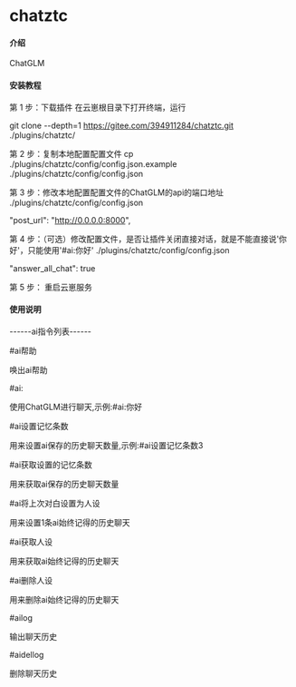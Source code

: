 # chatztc

#### 介绍
ChatGLM
#### 安装教程

第 1 步：下载插件
在云崽根目录下打开终端，运行

git clone --depth=1 https://gitee.com/394911284/chatztc.git ./plugins/chatztc/

第 2 步：复制本地配置配置文件
cp ./plugins/chatztc/config/config.json.example ./plugins/chatztc/config/config.json

第 3 步：修改本地配置配置文件的ChatGLM的api的端口地址
./plugins/chatztc/config/config.json

"post_url": "http://0.0.0.0:8000",

第 4 步：（可选）修改配置文件，是否让插件关闭直接对话，就是不能直接说'你好'，只能使用'#ai:你好'
./plugins/chatztc/config/config.json

"answer_all_chat": true

第 5 步：
重启云崽服务

#### 使用说明

------ai指令列表------

#ai帮助

唤出ai帮助

#ai:

使用ChatGLM进行聊天,示例:#ai:你好

#ai设置记忆条数

用来设置ai保存的历史聊天数量,示例:#ai设置记忆条数3

#ai获取设置的记忆条数

用来获取ai保存的历史聊天数量

#ai将上次对白设置为人设

用来设置1条ai始终记得的历史聊天

#ai获取人设

用来获取ai始终记得的历史聊天

#ai删除人设

用来删除ai始终记得的历史聊天

#ailog

输出聊天历史

#aidellog

删除聊天历史


